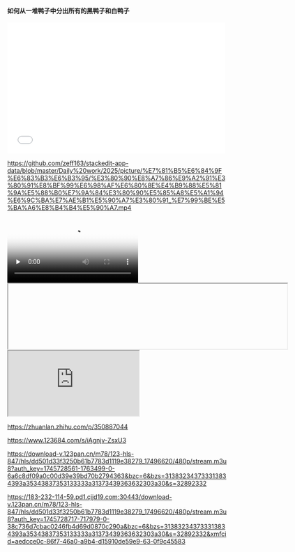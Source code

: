 #### 如何从一堆鸭子中分出所有的黑鸭子和白鸭子  

<iframe src="//player.bilibili.com/player.html?isOutside=true&aid=704379399&bvid=BV1Jm4y1G7ag&cid=1291656291&p=1" scrolling="no" border="0" frameborder="no" framespacing="0" allowfullscreen="true" width=500 height=300></iframe>

https://github.com/zeff163/stackedit-app-data/blob/master/Daily%20work/2025/picture/%E7%81%B5%E6%84%9F%E6%83%B3%E6%B3%95/%E3%80%90%E8%A7%86%E9%A2%91%E3%80%91%E8%BF%99%E6%98%AF%E6%80%8E%E4%B9%88%E5%81%9A%E5%88%B0%E7%9A%84%E3%80%90%E5%85%A8%E5%A1%94%E6%9C%BA%E7%AE%B1%E5%90%A7%E3%80%91_%E7%99%BE%E5%BA%A6%E8%B4%B4%E5%90%A7.mp4


<video id="video" controls="" preload="none" poster="封面">
      <source id="mp4" src="mp4格式视频" type="video/mp4">
   
</video>
<iframe 
  width="640" 
  height
<video id="video" controls="" width="360" 
 0">
  <source src="https://github.com/zeff163/stackedit-app-data/raw/master/Daily%20work/2025/picture/%E7%81%B5%E6%84%9F%E6%83%B3%E6%B3%95/%E3%80%90%E8%A7%86%E9%A2%91%E3%80%91%E8%BF%99%E6%98%AF%E6%80%8E%E4%B9%88%E5%81%9A%E5%88%B0%E7%9A%84%E3%80%90%E5%85%A8%E5%A1%94%E6%9C%BA%E7%AE%B1%E5%90%A7%E3%80%91_%E7%99%BE%E5%BA%A6%E8%B4%B4%E5%90%A7.mp4" 
  frameborder="0" 
  allow="accelerometer; autoplay; encrypted-media; gyroscope" 
  allowfullscreen>
</iframe>



<iframe 
src="https://www.123684.com/s/iAgnjv-UsxU3 type="video/mp4">
</video>


<iframe 
src="https://123pan.cn/m78/123-hls-847/hls/dd501d33f3250b61b7783d1119e38279_17496620/480p/stream.m3u8?auth_key=1745728561-1763499-0-6a6c8df09a0c00d39e39bd70b2794363&bzc=6&bzs=313832343733313834393a35343837353133333a31373439363632303a30&s=32892332github.com/zeff163/stackedit-app-data/blob/master/Daily%20work/2025/picture/%E7%81%B5%E6%84%9F%E6%83%B3%E6%B3%95/%E3%80%90%E8%A7%86%E9%A2%91%E3%80%91%E8%BF%99%E6%98%AF%E6%80%8E%E4%B9%88%E5%81%9A%E5%88%B0%E7%9A%84%E3%80%90%E5%85%A8%E5%A1%94%E6%9C%BA%E7%AE%B1%E5%90%A7%E3%80%91_%E7%99%BE%E5%BA%A6%E8%B4%B4%E5%90%A7.mp4" 
scrolling="no" 
border="0" 
frameborder="no" 
framespacing="0" 
allowfullscreen="true" 
height=300 
width=450> 
</iframe>

https://zhuanlan.zhihu.com/p/350887044


https://www.123684.com/s/iAgnjv-ZsxU3

https://download-v.123pan.cn/m78/123-hls-847/hls/dd501d33f3250b61b7783d1119e38279_17496620/480p/stream.m3u8?auth_key=1745728561-1763499-0-6a6c8df09a0c00d39e39bd70b2794363&bzc=6&bzs=313832343733313834393a35343837353133333a31373439363632303a30&s=32892332

https://183-232-114-59.pd1.cjjd19.com:30443/download-v.123pan.cn/m78/123-hls-847/hls/dd501d33f3250b61b7783d1119e38279_17496620/480p/stream.m3u8?auth_key=1745728717-717979-0-38c736d7cbac0246fb4d69d0870c290a&bzc=6&bzs=313832343733313834393a35343837353133333a31373439363632303a30&s=32892332&xmfcid=aedcce0c-86f7-46a0-a9b4-d15910de59e9-63-0f9c45583
<!--stackedit_data:
eyJoaXN0b3J5IjpbLTE5ODk1NDYwODksNzM3NTczODgwLDIxMT
I3MDI0MjAsLTEyMzI3NjIyNzQsMjEwMDUyMzc5MiwxOTMwNjA0
MTM4LDE2NDYyMzcxNDJdfQ==
-->